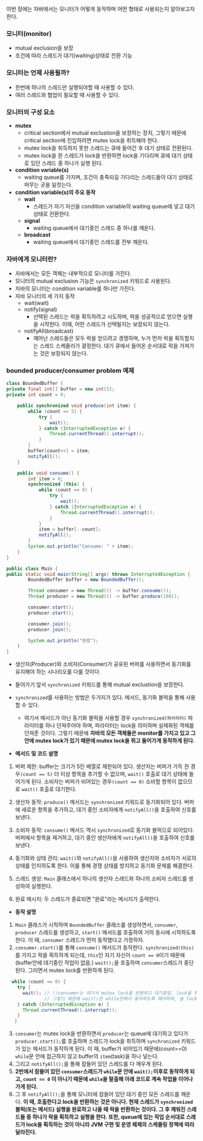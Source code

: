이번 장에는 자바에서는 모니터가 어떻게 동작하며 어떤 형태로 사용되는지 알아보고자 한다.

### 모니터(monitor)
- mutual exclusion을 보장
- 조건에 따라 스레드가 대기(waiting)상태로 전환 기능

### 모니터는 언제 사용될까?
- 한번에 하나의 스레드만 실행되야할 때 사용할 수 있다.
- 여러 스레드와 협업이 필요할 때 사용할 수 있다.

### 모니터의 구성 요소
- **mutex**
  - critical section에서 mutual exclustion을 보장하는 장치, 그렇기 때문에 critical section에 진입하려면 mutex lock을 취득해야 한다.
  - mutex lock을 취득하지 못한 스레드는 큐에 들어간 후 대기 상태로 전환된다.
  - mutex lock을 쥔 스레드가 lock을 반환하면 lock을 기다리며 큐에 대기 상태로 있던 스레드 중 하나가 실행 된다.
- **condition variable(s)**
  - waiting queue를 가지며, 조건이 충족되길 기다리는 스레드들이 대기 상태로 머무는 곳을 일컷는다.
- **condition variable(s)의 주요 동작**
  - **wait**
    - 스레드가 자기 자신을 condition variable의 waiting queue에 넣고 대기 상태로 전환한다.
  - **signal**
    - waiting queue에서 대기중인 스레드 중 하나를 깨운다.
  - **broadcast**
    - waiting queue에서 대기중인 스레드를 전부 깨운다.

### 자바에게 모니터란?
- 자바에서는 모든 객체는 내부적으로 모니터를 가진다.
- 모니터의 mutual exclusion 기능은 `synchronized` 키워드로 사용된다.
- 자바의 모니터는 condition variable를 하나만 가진다.
- 자바 모니터의 세 가지 동작
  - wait(wait)
  - notify(signal)
    - 선택된 스레드는 락을 획득하려고 시도하며, 락을 성공적으로 얻으면 실행을 시작한다.
      이때, 어떤 스레드가 선택될지는 보장되지 않는다.
  - notifyAll(broadcast)
    - 깨어난 스레드들은 모두 락을 얻으려고 경쟁하며, 누가 먼저 락을 획득할지는 스레드 스케줄러가 결정한다.
      대기 큐에서 들어온 순서대로 락을 가져가는 것은 보장되지 않는다.

### bounded producer/consumer problem 예제

```java 
class BoundedBuffer {
private final int[] buffer = new int[5];
private int count = 0;

    public synchronized void produce(int item) {
        while (count == 5) {
            try {
                wait();
            } catch (InterruptedException e) {
                Thread.currentThread().interrupt();
            }
        }
        buffer[count++] = item;
        notifyAll();
    }

    public void consume() {
        int item = 0;
        synchronized (this) {
            while (count == 0) {
                try {
                    wait();
                } catch (InterruptedException e) {
                    Thread.currentThread().interrupt();
                }
            }
            item = buffer[--count];
            notifyAll();
        }
        System.out.println("Consume: " + item);
    }
}

public class Main {
public static void main(String[] args) throws InterruptedException {
        BoundedBuffer buffer = new BoundedBuffer();

        Thread consumer = new Thread(() -> buffer.consume());
        Thread producer = new Thread(() -> buffer.produce(100));

        consumer.start();
        producer.start();

        consumer.join();
        producer.join();

        System.out.println("완료");
    }
}
```
- 생산자(Producer)와 소비자(Consumer)가 공유된 버퍼를 사용하면서 동기화를 유지해야 하는 시나리오를 다룰 것이다.
- 들어가기 앞서 `synchronized` 키워드를 통해 mutual exclustion을 보장한다.
- `synchronized`를 사용하는 방법은 두가지가 있다. 메서드, 동기화 블럭을 통해 사용할 수 있다.
  - 여기서 메서드가 아닌 동기화 블럭을 사용할 경우 `synchronized(파라미터)` 파라미터를 하나 던져주어야 하며, 파라미터는 lock을 의미하며 실체화된 객체를 던져준 것이다. 그렇기 때문에 **자바의 모든 객체들은 monitor를 가지고 있고 그 안에 mutex lock가 있기 때문에 mutex lock을 쥐고 들어가게 동작하게 된다.** 


- **메서드 및 코드 설명**
1. 버퍼 제한:
buffer는 크기가 5인 배열로 제한되어 있다.
생산자는 버퍼가 가득 찬 경우`(count == 5)` 더 이상 항목을 추가할 수 없으며, `wait()` 호출로 대기 상태에 들어가게 된다.
소비자는 버퍼가 비어있는 경우`(count == 0)` 소비할 항목이 없으므로 `wait()` 호출로 대기한다.

2. 생산자 동작:
`produce()` 메서드는 `synchronized` 키워드로 동기화되어 있다.
버퍼에 새로운 항목을 추가하고, 대기 중인 소비자에게 `notifyAll()`을 호출하여 신호를 보낸다.

3. 소비자 동작:
`consume()` 메서드 역시 `synchronized`로 동기화 블럭으로 되어있다. 
버퍼에서 항목을 제거하고, 대기 중인 생산자에게 `notifyAll()`을 호출하여 신호를 보낸다.

4. 동기화와 상태 관리:
`wait()`와 `notifyAll()`을 사용하여 생산자와 소비자가 서로의 상태를 인지하도록 한다. 
이를 통해 경쟁 상태를 방지하고 동기화 문제를 해결한다.

5. 스레드 생성:
`Main` 클래스에서 하나의 생산자 스레드와 하나의 소비자 스레드를 생성하여 실행한다.

6. 완료 메시지:
두 스레드가 종료되면 "완료"라는 메시지가 출력한다.

- **동작 설명**
1. `Main` 클래스가 시작하며 `BoundedBuffer` 클래스를 생성하면서, `consumer`, `producer` 스레드를 생성하고, `start()` 메서드를 호출하여 거의 동시에 시작하도록 한다. 이 때, `consumer` 스레드가 먼저 동작했다고 가정하자.
2. `consumer.start()`를 통해 `consume()` 메서드가 동작한다. `synchronized(this)`를 가지고 락을 획득하게 되는데, `this`인 자기 자신이 `count == 0`이기 때문에(buffer안에 대기중인 작업이 없음.) `wait();`을 호출하며 `consumer`스레드가 중단된다. 그러면서 mutex lock를 반환하게 된다.
```java 
  while (count == 0) {
    try {
      wait(); // !!consumer는 여기서 mutex lock을 반환하고 대기중임. lock을 획득하면 여기서 부터 시작!
              // 그렇기 때문에 wait()은 while안에서 동작하도록 해야하며, 늘 lock을 획득한 뒤에도 조건에 충족하는 것이 남아있는지 확인해야한다.
    } catch (InterruptedException e) {
      Thread.currentThread().interrupt();
    }
   }
```
3. `consumer`는 mutex lock을 반환하면서 `producer`는 queue에 대기하고 있다가 `producer.start();`를 호출하며 스레드가 lock을 취득하며 `synchronized` 키워드가 있는 메서드가 동작하게 된다. 이 때, buffer가 비어있기 때문에(count==0) `while`문 안에 접근하지 않고 buffer의 `item`(task)을 하나 넣는다.
4. 그리고 `notifyAll();`을 통해 잠들어 있던 스레드를 다 깨우게 된다.
5. **2번에서 잠들어 있던 `consumer`스레드가 `while`문 안에 `wait();`이후로 동작하게 되고, `count == 0` 이 아니기 때문에 `while`을 탈출해 아래 코드로 계속 작업을 이어나가게 된다.**
6. 그 후 `notifyAll();`을 통해 모니터에 잠들어 있던 대기 중인 모든 스레드를 깨운다. **이 때, 호출한다고 lock을 반환하는 것은 아니다. 현재 스레드가 `synchronized` 블럭(또는 메서드) 실행을 완료하고 나올 때 락을 반환하는 것이다. 그 후 깨워진 스레드들 중 하나가 락을 획득하고 실행을 한다. 또한, queue에 있는 작업 순서대로 스레드가 lock을 획득하는 것이 아니라 JVM 구현 및 운영 체제의 스케줄링 정책에 따라 달라진다.**